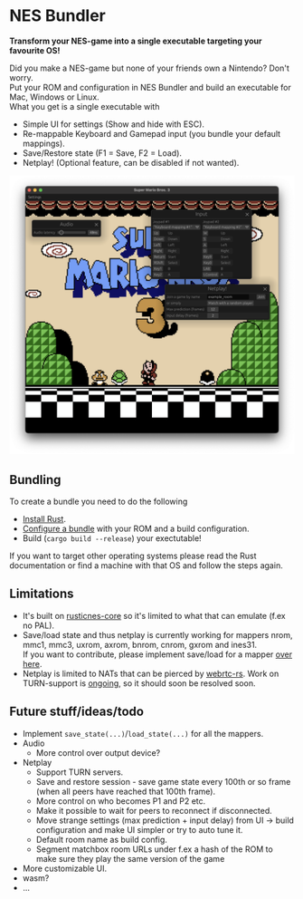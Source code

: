# NES Bundler

**Transform your NES-game into a single executable targeting your favourite OS!**

Did you make a NES-game but none of your friends own a Nintendo? Don't worry.  
Put your ROM and configuration in NES Bundler and build an executable for Mac, Windows or Linux.  
What you get is a single executable with
* Simple UI for settings (Show and hide with ESC).
* Re-mappable Keyboard and Gamepad input (you bundle your default mappings).
* Save/Restore state (F1 = Save, F2 = Load).
* Netplay! (Optional feature, can be disabled if not wanted).

<p align="center">
  <img src="https://github.com/tedsteen/nes-bundler/blob/master/screenshot.png?raw=true" alt="Super Mario!"/>
</p>

## Bundling

To create a bundle you need to do the following
* [Install Rust](https://www.rust-lang.org/tools/install).
* [Configure a bundle](config/README.md) with your ROM and a build configuration.
* Build (`cargo build --release`) your exectutable!

If you want to target other operating systems please read the Rust documentation or find a machine with that OS and follow the steps again.

## Limitations

* It's built on [rusticnes-core](https://github.com/zeta0134/rusticnes-core) so it's limited to what that can emulate (f.ex no PAL).
* Save/load state and thus netplay is currently working for mappers nrom, mmc1, mmc3, uxrom, axrom, bnrom, cnrom, gxrom and ines31.  
  If you want to contribute, please implement save/load for a mapper [over here](https://github.com/tedsteen/rusticnes-core-for-nes-bundler/blob/master/src/mmc/mapper.rs#L43-L45).
* Netplay is limited to NATs that can be pierced by [webrtc-rs](https://github.com/webrtc-rs/webrtc). Work on TURN-support is [ongoing](https://github.com/tedsteen/nes-bundler/pull/4), so it should soon be resolved soon.

## Future stuff/ideas/todo
* Implement `save_state(...)`/`load_state(...)` for all the mappers.
* Audio
  * More control over output device?
* Netplay
  * Support TURN servers.
  * Save and restore session - save game state every 100th or so frame (when all peers have reached that 100th frame).
  * More control on who becomes P1 and P2 etc.
  * Make it possible to wait for peers to reconnect if disconnected.
  * Move strange settings (max prediction + input delay) from UI -> build configuration and make UI simpler or try to auto tune it.
  * Default room name as build config.
  * Segment matchbox room URLs under f.ex a hash of the ROM to make sure they play the same version of the game
* More customizable UI.
* wasm?
* ...
